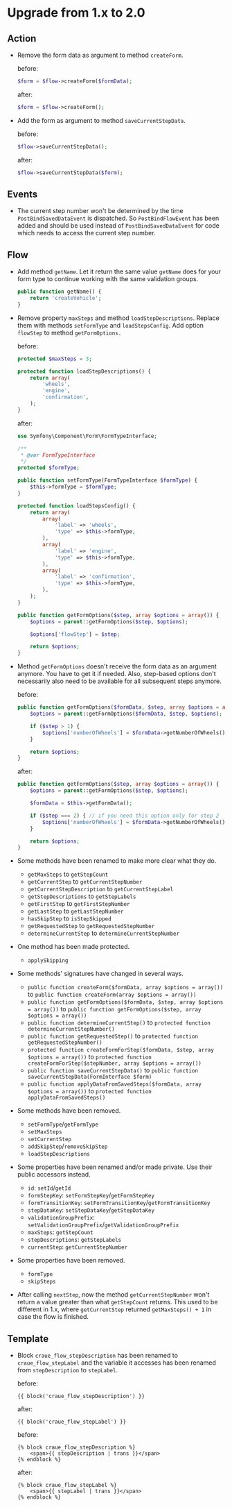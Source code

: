 # Upgrade from 1.x to 2.0

## Action

- Remove the form data as argument to method `createForm`.

	before:
	```php
	$form = $flow->createForm($formData);
	```

	after:
	```php
	$form = $flow->createForm();
	```

- Add the form as argument to method `saveCurrentStepData`.

	before:
	```php
	$flow->saveCurrentStepData();
	```

	after:
	```php
	$flow->saveCurrentStepData($form);
	```

## Events

- The current step number won't be determined by the time `PostBindSavedDataEvent` is dispatched. So `PostBindFlowEvent` has been added and should be used instead of `PostBindSavedDataEvent` for code which needs to access the current step number.

## Flow

- Add method `getName`. Let it return the same value `getName` does for your form type to continue working with the same validation groups.

	```php
	public function getName() {
		return 'createVehicle';
	}
	```

- Remove property `maxSteps` and method `loadStepDescriptions`. Replace them with methods `setFormType` and `loadStepsConfig`. Add option `flowStep` to method `getFormOptions.`

	before:
	```php
	protected $maxSteps = 3;

	protected function loadStepDescriptions() {
		return array(
			'wheels',
			'engine',
			'confirmation',
		);
	}
	```

	after:
	```php
	use Symfony\Component\Form\FormTypeInterface;

	/**
	 * @var FormTypeInterface
	 */
	protected $formType;

	public function setFormType(FormTypeInterface $formType) {
		$this->formType = $formType;
	}

	protected function loadStepsConfig() {
		return array(
			array(
				'label' => 'wheels',
				'type' => $this->formType,
			),
			array(
				'label' => 'engine',
				'type' => $this->formType,
			),
			array(
				'label' => 'confirmation',
				'type' => $this->formType,
			),
		);
	}

	public function getFormOptions($step, array $options = array()) {
		$options = parent::getFormOptions($step, $options);

		$options['flowStep'] = $step;

		return $options;
	}
	```

- Method `getFormOptions` doesn't receive the form data as an argument anymore. You have to get it if needed. Also, step-based options don't necessarily also need to be available for all subsequent steps anymore.

	before:
	```php
	public function getFormOptions($formData, $step, array $options = array()) {
		$options = parent::getFormOptions($formData, $step, $options);

		if ($step > 1) {
			$options['numberOfWheels'] = $formData->getNumberOfWheels();
		}

		return $options;
	}
	```

	after:
	```php
	public function getFormOptions($step, array $options = array()) {
		$options = parent::getFormOptions($step, $options);

		$formData = $this->getFormData();

		if ($step === 2) { // if you need this option only for step 2
			$options['numberOfWheels'] = $formData->getNumberOfWheels();
		}

		return $options;
	}
	```

- Some methods have been renamed to make more clear what they do.

	- `getMaxSteps` to `getStepCount`
	- `getCurrentStep` to `getCurrentStepNumber`
	- `getCurrentStepDescription` to `getCurrentStepLabel`
	- `getStepDescriptions` to `getStepLabels`
	- `getFirstStep` to `getFirstStepNumber`
	- `getLastStep` to `getLastStepNumber`
	- `hasSkipStep` to `isStepSkipped`
	- `getRequestedStep` to `getRequestedStepNumber`
	- `determineCurrentStep` to `determineCurrentStepNumber`

- One method has been made protected.

	- `applySkipping`

- Some methods' signatures have changed in several ways.

	- `public function createForm($formData, array $options = array())` to `public function createForm(array $options = array())`
	- `public function getFormOptions($formData, $step, array $options = array())` to `public function getFormOptions($step, array $options = array())`
	- `public function determineCurrentStep()` to `protected function determineCurrentStepNumber()`
	- `public function getRequestedStep()` to `protected function getRequestedStepNumber()`
	- `protected function createFormForStep($formData, $step, array $options = array())` to `protected function createFormForStep($stepNumber, array $options = array())`
	- `public function saveCurrentStepData()` to `public function saveCurrentStepData(FormInterface $form)`
	- `public function applyDataFromSavedSteps($formData, array $options = array())` to `protected function applyDataFromSavedSteps()`

- Some methods have been removed.

	- `setFormType`/`getFormType`
	- `setMaxSteps`
	- `setCurrentStep`
	- `addSkipStep`/`removeSkipStep`
	- `loadStepDescriptions`

- Some properties have been renamed and/or made private. Use their public accessors instead.

	- `id`: `setId`/`getId`
	- `formStepKey`: `setFormStepKey`/`getFormStepKey`
	- `formTransitionKey`: `setFormTransitionKey`/`getFormTransitionKey`
	- `stepDataKey`: `setStepDataKey`/`getStepDataKey`
	- `validationGroupPrefix`: `setValidationGroupPrefix`/`getValidationGroupPrefix`
	- `maxSteps`: `getStepCount`
	- `stepDescriptions`: `getStepLabels`
	- `currentStep`: `getCurrentStepNumber`

- Some properties have been removed.

	- `formType`
	- `skipSteps`

- After calling `nextStep`, now the method `getCurrentStepNumber` won't return a value greater than what `getStepCount` returns. This used to be different in 1.x, where `getCurrentStep` returned `getMaxSteps() + 1` in case the flow is finished. 

## Template

- Block `craue_flow_stepDescription` has been renamed to `craue_flow_stepLabel` and the variable it accesses has been renamed from `stepDescription` to `stepLabel`.

	before:
	```html+jinja
	{{ block('craue_flow_stepDescription') }}
	```

	after:
	```html+jinja
	{{ block('craue_flow_stepLabel') }}
	```

	before:
	```html+jinja
	{% block craue_flow_stepDescription %}
		<span>{{ stepDescription | trans }}</span>
	{% endblock %}
	```

	after:
	```html+jinja
	{% block craue_flow_stepLabel %}
		<span>{{ stepLabel | trans }}</span>
	{% endblock %}
	```
